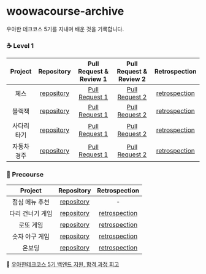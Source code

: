 # woowacourse-archive
우아한 테크코스 5기를 지내며 배운 것을 기록합니다.

### ☕ Level 1

|  Project  |                                Repository                                |                          Pull Request & Review 1                           |                          Pull Request & Review 2                           |                      Retrospection                       |
|:---------:|:------------------------------------------------------------------------:|:--------------------------------------------------------------------------:|:--------------------------------------------------------------------------:|:--------------------------------------------------------:|
|    체스     |    [repository](https://github.com/MoonJeWoong/java-chess/tree/step2)    |    [Pull Request 1](https://github.com/woowacourse/java-chess/pull/522)    |    [Pull Request 2](https://github.com/woowacourse/java-chess/pull/589)    |  [retrospection](https://makemepositive.tistory.com/31)  |
|    블랙잭    |  [repository](https://github.com/MoonJeWoong/java-blackjack/tree/step2)  |  [Pull Request 1](https://github.com/woowacourse/java-blackjack/pull/447)  |  [Pull Request 2](https://github.com/woowacourse/java-blackjack/pull/585)  |  [retrospection](https://makemepositive.tistory.com/30)  |
|  사다리 타기   |   [repository](https://github.com/MoonJeWoong/java-ladder/tree/step2)    |   [Pull Request 1](https://github.com/woowacourse/java-ladder/pull/131)    |   [Pull Request 2](https://github.com/woowacourse/java-ladder/pull/210)    |  [retrospection](https://makemepositive.tistory.com/22)  |
|  자동차 경주   |  [repository](https://github.com/MoonJeWoong/java-racingcar/tree/step2)  |  [Pull Request 1](https://github.com/woowacourse/java-racingcar/pull/499)  |  [Pull Request 2](https://github.com/woowacourse/java-racingcar/pull/595)  |  [retrospection](https://makemepositive.tistory.com/21)  |


### 🚀 Precourse

|   Project   |                                   Repository                                    |                      Retrospection                       |
|:-----------:|:-------------------------------------------------------------------------------:|:--------------------------------------------------------:|
|  점심 메뉴 추천   |     [repository](https://github.com/MoonJeWoong/java-menu/tree/MoonJeWoong)     |                            -                             |
|  다리 건너기 게임  |    [repository](https://github.com/MoonJeWoong/java-bridge/tree/MoonJeWoong)    |  [retrospection](https://makemepositive.tistory.com/17)  |
|    로또 게임    |    [repository](https://github.com/MoonJeWoong/java-lotto/tree/MoonJeWoong)     |  [retrospection](https://makemepositive.tistory.com/16)  |
|  숫자 야구 게임   |   [repository](https://github.com/MoonJeWoong/java-baseball/tree/MoonJeWoong)   |  [retrospection](https://makemepositive.tistory.com/13)  |
|     온보딩     |  [repository](https://github.com/MoonJeWoong/java-onboarding/tree/MoonJeWoong)  |  [retrospection](https://makemepositive.tistory.com/11)  |


🎉 [우아한테크코스 5기 백엔드 지원, 합격 과정 회고](https://makemepositive.tistory.com/20)
